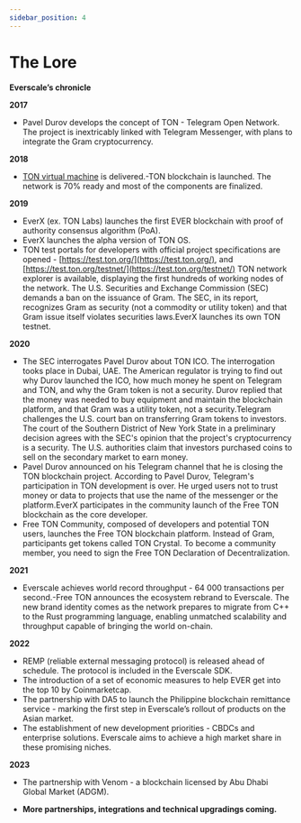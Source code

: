 ```yaml
---
sidebar_position: 4
---
```


# The Lore

**Everscale’s chronicle**

**2017**

- Pavel Durov develops the concept of TON - Telegram Open Network. The project is inextricably linked with Telegram Messenger, with plans to integrate the Gram cryptocurrency.

**2018**

- [TON virtual machine](https://docs.everscale.network/arch/tvm) is delivered.-TON blockchain is launched. The network is 70% ready and most of the components are finalized.

**2019**

- EverX (ex. TON Labs) launches the first EVER blockchain with proof of authority consensus algorithm (PoA).
- EverX launches the alpha version of TON OS.
- TON test portals for developers with official project specifications are opened - [https://test.ton.org/](https://test.ton.org/), and [https://test.ton.org/testnet/](https://test.ton.org/testnet/) TON network explorer is available, displaying the first hundreds of working nodes of the network. The U.S. Securities and Exchange Commission (SEC) demands a ban on the issuance of Gram. The SEC, in its report, recognizes Gram as security (not a commodity or utility token) and that Gram issue itself violates securities laws.EverX launches its own TON testnet.

**2020**

- The SEC interrogates Pavel Durov about TON ICO. The interrogation tooks place in Dubai, UAE. The American regulator is trying to find out why Durov launched the ICO, how much money he spent on Telegram and TON, and why the Gram token is not a security. Durov replied that the money was needed to buy equipment and maintain the blockchain platform, and that Gram was a utility token, not a security.Telegram challenges the U.S. court ban on transferring Gram tokens to investors. The court of the Southern District of New York State in a preliminary decision agrees with the SEC's opinion that the project's cryptocurrency is a security. The U.S. authorities claim that investors purchased coins to sell on the secondary market to earn money.
- Pavel Durov announced on his Telegram channel that he is closing the TON blockchain project. According to Pavel Durov, Telegram's participation in TON development is over. He urged users not to trust money or data to projects that use the name of the messenger or the platform.EverX participates in the community launch of the Free TON blockchain as the core developer.
- Free TON Community, composed of developers and potential TON users, launches the Free TON blockchain platform. Instead of Gram, participants get tokens called TON Crystal. To become a community member, you need to sign the Free TON Declaration of Decentralization.

**2021**

- Everscale achieves world record throughput - 64 000 transactions per second.-Free TON announces the ecosystem rebrand to Everscale. The new brand identity comes as the network prepares to migrate from C++ to the Rust programming language, enabling unmatched scalability and throughput capable of bringing the world on-chain.

**2022**

- REMP (reliable external messaging protocol) is released ahead of schedule. The protocol is included in the Everscale SDK.
- The introduction of a set of economic measures to help EVER get into the top 10 by Coinmarketcap.
- The partnership with DA5 to launch the Philippine blockchain remittance service - marking the first step in Everscale’s rollout of products on the Asian market.
- The establishment of new development priorities - CBDCs and enterprise solutions. Everscale aims to achieve a high market share in these promising niches.

**2023**

- The partnership with Venom - a blockchain licensed by Abu Dhabi Global Market (ADGM).

- **More partnerships, integrations and technical upgradings coming.**